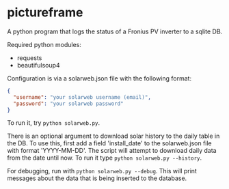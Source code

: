 # pictureframe

A python program that logs the status of a Fronius PV inverter to a sqlite DB.

Required python modules:

- requests
- beautifulsoup4

Configuration is via a solarweb.json file with the following format:

```json
{
  "username": "your solarweb username (email)",
  "password": "your solarweb password"
}
```

To run it, try `python solarweb.py`.

There is an optional argument to download solar history to the daily table in the DB.
To use this, first add a field 'install_date' to the solarweb.json file with format 
'YYYY-MM-DD'. The script will attempt to download daily data from the date until now.
To run it type `python solarweb.py --history`.

For debugging, run with `python solarweb.py --debug`. This will print messages about
the data that is being inserted to the database.
